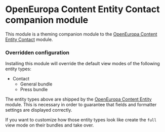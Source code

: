 # OpenEuropa Content Entity Contact companion module

This module is a theming companion module to the [OpenEuropa Content Entity Contact](https://github.com/openeuropa/oe_content/tree/master/modules/oe_content_entity/modules/oe_content_entity_contact) module.

### Overridden configuration

Installing this module will override the default view modes of the following entity types:
 
* Contact
  * General bundle
  * Press bundle

The entity types above are shipped by the [OpenEuropa Content Entity](https://github.com/openeuropa/oe_content/tree/master/modules/oe_content_entity)
module. This is necessary in order to guarantee that fields and formatter settings are displayed correctly.

If you want to customize how those entity types look like create the `full` view mode on their bundles and take over.  
